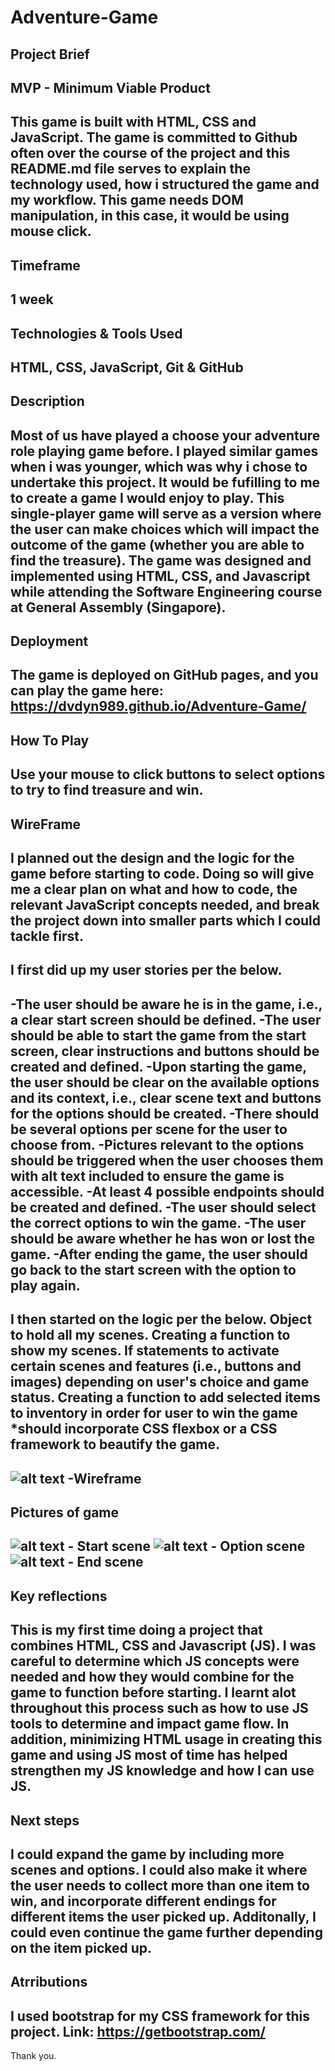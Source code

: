# Adventure-Game
Project Brief
---
MVP - Minimum Viable Product
---
This game is built with HTML, CSS and JavaScript. The game is committed to Github often over the course of the project and this README.md file serves to explain the technology used, how i structured the game and my workflow. This game needs DOM manipulation, in this case, it would be using mouse click.
---
Timeframe
---
1 week
---
Technologies & Tools Used
---
HTML,
CSS,
JavaScript,
Git & GitHub
---
Description
---
Most of us have played a choose your adventure role playing game before. I played similar games when i was younger, which was why i chose to undertake this project. It would be fufilling to me to create a game I would enjoy to play.  This single-player game will serve as a version where the user can make choices which will impact the outcome of the game (whether you are able to find the treasure). The game was designed and implemented using HTML, CSS, and Javascript while attending the Software Engineering course at General Assembly (Singapore).
---
Deployment
---
The game is deployed on GitHub pages, and you can play the game here: https://dvdyn989.github.io/Adventure-Game/
---
How To Play
---
Use your mouse to click buttons to select options to try to find treasure and win.
---
WireFrame
---
I planned out the design and the logic for the game before starting to code. Doing so will give me a clear plan on what and how to code, the relevant JavaScript concepts needed, and break the project down into smaller parts which I could tackle first.
---
I first did up my user stories per the below.
---
-The user should be aware he is in the game, i.e., a clear start screen should be defined.
-The user should be able to start the game from the start screen, clear instructions and buttons should be created and defined.
-Upon starting the game, the user should be clear on the available options and its context, i.e., clear scene text and buttons for the options should be created.
-There should be several options per scene for the user to choose from.
-Pictures relevant to the options should be triggered when the user chooses them with alt text included to ensure the game is accessible.
-At least 4 possible endpoints should be created and defined.
-The user should select the correct options to win the game.
-The user should be aware whether he has won or lost the game.
-After ending the game, the user should go back to the start screen with the option to play again.
---
I then started on the logic per the below.
Object to hold all my scenes.
Creating a function to show my scenes.
If statements to activate certain scenes and features (i.e., buttons and images) depending on user's choice and game status.
Creating a function to add selected items to inventory in order for user to win the game
*should incorporate CSS flexbox or a CSS framework to beautify the game.
---
![alt text](image-3.png) -Wireframe
---
Pictures of game
---
![alt text](image.png) - Start scene
![alt text](image-1.png) - Option scene
![alt text](image-2.png) - End scene
---
Key reflections
---
This is my first time doing a project that combines HTML, CSS and Javascript (JS). I was careful to determine which JS concepts were needed and how they would combine for the game to function before starting. I learnt alot throughout this process such as how to use JS tools to determine and impact game flow. In addition, minimizing HTML usage in creating this game and using JS most of time has helped strengthen my JS knowledge and how I can use JS.
---
Next steps
---
I could expand the game by including more scenes and options. I could also make it where the user needs to collect more than one item to win, and incorporate different endings for different items the user picked up. Additonally, I could even continue the game further depending on the item picked up.
---
Atrributions
---
I used bootstrap for my CSS framework for this project.
Link: https://getbootstrap.com/
---
Thank you.
